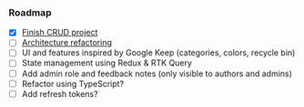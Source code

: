 ### Roadmap

- [x] [Finish CRUD project](https://www.youtube.com/watch?v=NmkY4JgS21A)
- [ ] [Architecture refactoring](https://www.softwareontheroad.com/ideal-nodejs-project-structure/)
- [ ] UI and features inspired by Google Keep (categories, colors, recycle bin)
- [ ] State management using Redux & RTK Query
- [ ] Add admin role and feedback notes (only visible to authors and admins)
- [ ] Refactor using TypeScript?
- [ ] Add refresh tokens?